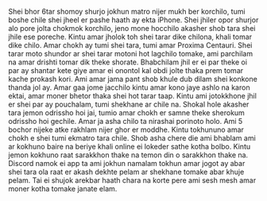 Shei bhor 6tar shomoy shurjo jokhun matro nijer mukh ber korchilo, tumi boshe chile shei jheel er pashe haath ay ekta iPhone. Shei jhiler opor shurjor alo pore jolta chokmok korchilo, jeno mone hocchilo akasher shob tara shei jhile ese poreche. Kintu amar jholok toh shei tarar dike chilona, khali tomar dike chilo. Amar chokh ay tumi shei tara, tumi amar Proxima Centauri. Shei tarar moto shundor ar shei tarar motoni hot lagchilo tomake, ami parchilam na amar drishti tomar dik theke shorate. Bhabchilam jhil er ei par theke oi par ay shantar kete giye amar ei onontol kal obdi jolte thaka prem tomar kache prokash kori. Ami amar jama pant shob khule dub dilam shei konkone thanda jol ay. Amar gaa jome jacchilo kintu amar kono jaye ashlo na karon ektai, amar moner bhetor thaka shei hot tarar taap. Kintu ami jotokkhone jhil er shei par ay pouchalam, tumi shekhane ar chile na. Shokal hole akasher tara jemon odrissho hoi jai, tumio amar chokh er samne theke sherokum odrissho hoi gechile. Amar ja asha chilo ta nirashai porinoto holo. Ami 5 bochor nijeke atke rakhlam nijer ghor er moddhe. Kintu tokhununo amar chokh e shei tumi ekmatro tara chile. Shob asha chere die ami bhablam ami ar kokhuno baire na beriye khali online ei lokeder sathe kotha bolbo. Kintu jemon kokhuno raat sarakkhon thake na temon din o sarakkhon thake na. Discord namok ei app ta ami jokhun namalam tokhun amar jogot ay abar shei tara ola raat er akash dekhte pelam ar shekhane tomake abar khuje pelam. Tai ei shujok arekbar haath chara na korte pere ami sesh mesh amar moner kotha tomake janate elam.  